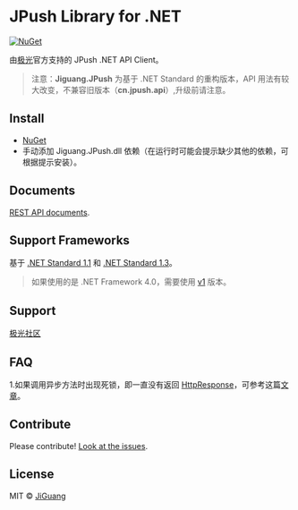 # JPush Library for .NET

[![NuGet](https://img.shields.io/badge/NuGet-v1.0.8-blue.svg)](https://preview.nuget.org/packages/Jiguang.JPush/)

由[极光](https://www.jiguang.cn/)官方支持的 JPush .NET API Client。

> 注意：**Jiguang.JPush** 为基于 .NET Standard 的重构版本，API 用法有较大改变，不兼容旧版本（**cn.jpush.api**）,升级前请注意。

## Install

- [NuGet](https://preview.nuget.org/packages/Jiguang.JPush/)
- 手动添加 Jiguang.JPush.dll 依赖（在运行时可能会提示缺少其他的依赖，可根据提示安装）。

## Documents

[REST API documents](https://docs.jiguang.cn/jpush/server/push/server_overview/).

## Support Frameworks

基于 [.NET Standard 1.1](https://github.com/dotnet/standard/blob/master/docs/versions/netstandard1.1.md) 和 [.NET Standard 1.3](https://github.com/dotnet/standard/blob/master/docs/versions/netstandard1.3.md)。

> 如果使用的是 .NET Framework 4.0，需要使用 [v1](https://github.com/jpush/jpush-api-csharp-client/tree/v1) 版本。

## Support

[极光社区](https://community.jiguang.cn/)

## FAQ

1.如果调用异步方法时出现死锁，即一直没有返回 [HttpResponse](https://github.com/jpush/jsms-api-csharp-client/blob/v2-dev/Jiguang.JSMS/Model/HttpResponse.cs)，可参考这篇[文章](https://blogs.msdn.microsoft.com/jpsanders/2017/08/28/asp-net-do-not-use-task-result-in-main-context/)。


## Contribute

Please contribute! [Look at the issues](https://github.com/jpush/jpush-api-csharp-client/issues).

## License

MIT © [JiGuang](/license)